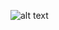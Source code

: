
![alt text](https://file.garden/Zm-rK-jl3x2Hb48C/tumblr_07e481f3019c9f9960a9be6d0fac0c35_3db6cf3a_2048.jpg)
